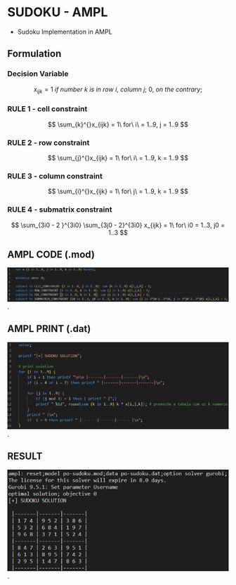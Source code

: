 # SUDOKU - AMPL 
- Sudoku Implementation in AMPL

## Formulation
### Decision Variable
$$ x_{ijk} = 1\ if\ number\ k\ is\ in\ row\ i,\ column\ j;\ 0,\ on\ the\ contrary; $$ 

### RULE 1 - cell constraint 
$$ \sum_{k}^{}x_{ijk} = 1\  for\ i\ = 1..9, j = 1..9 $$

### RULE 2 - row constraint
$$ \sum_{j}^{}x_{ijk} = 1\  for\ i\ = 1..9, k = 1..9 $$

### RULE 3 - column constraint
$$ \sum_{i}^{}x_{ijk} = 1\  for\ j\ = 1..9, k = 1..9 $$

### RULE 4 - submatrix constraint
$$ \sum_{3i0 - 2 }^{3i0} \sum_{3j0 - 2}^{3i0} x_{ijk} = 1\  for\ i0 = 1..3, j0 = 1..3 $$

## AMPL CODE (.mod)
![](sudoku-ampl-mod.png).

## AMPL PRINT (.dat) 
![](sudoku-ampl-dat.png).

## RESULT
![](sudoku-ampl-result.png).
